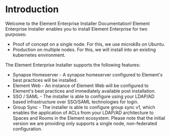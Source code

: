 # Introduction

Welcome to the Element Enterprise Installer Documentation! Element Enterprise
Installer enables you to install Element Enterprise for two purposes:

* Proof of concept on a single node. For this, we use microk8s on Ubuntu.
* Production on multiple nodes. For this, we will install into an existing
kubernetes environment.

The Element Enterprise Installer supports the following features:

* Synapse Homeserver - A synapse homeserver configured to Element's best
practices will be installed.
* Element Web - An instance of Element Web will be configured to Element's
best practices and immediately available post installation.
* SSO / SAML - The installer is able to configure using your LDAP/AD based
infrastructure over SSO/SAML technologies for login.
* Group Sync - The installer is able to configure group sync v1, which enables
the application of ACLs from your LDAP/AD architecture to Spaces and Rooms in
the Element ecosystem. Please note that the initial version we are providing
only supports a single node, non-federated configuration.
